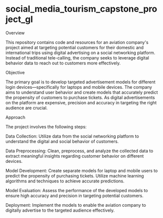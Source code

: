 # social_media_tourism_capstone_project_gl
Overview

This repository contains code and resources for an aviation company's project aimed at targeting potential customers for their domestic and international trips using digital advertising on a social networking platform. Instead of traditional tele-calling, the company seeks to leverage digital behavior data to reach out to customers more effectively.

Objective

The primary goal is to develop targeted advertisement models for different login devices—specifically for laptops and mobile devices. The company aims to understand user behavior and create models that accurately predict the propensity of customers to purchase tickets. As digital advertisements on the platform are expensive, precision and accuracy in targeting the right audience are crucial.

Approach

The project involves the following steps:


Data Collection: Utilize data from the social networking platform to understand the digital and social behavior of customers.

Data Preprocessing: Clean, preprocess, and analyze the collected data to extract meaningful insights regarding customer behavior on different devices.

Model Development: Create separate models for laptop and mobile users to predict the propensity of purchasing tickets. Utilize machine learning algorithms and techniques to achieve accurate predictions.

Model Evaluation: Assess the performance of the developed models to ensure high accuracy and precision in targeting potential customers.

Deployment: Implement the models to enable the aviation company to digitally advertise to the targeted audience effectively.
